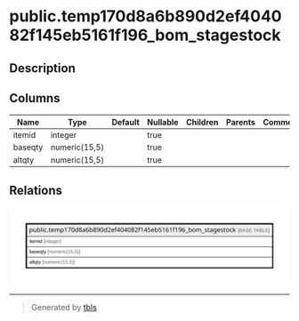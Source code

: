 # public.temp170d8a6b890d2ef404082f145eb5161f196_bom_stagestock

## Description

## Columns

| Name | Type | Default | Nullable | Children | Parents | Comment |
| ---- | ---- | ------- | -------- | -------- | ------- | ------- |
| itemid | integer |  | true |  |  |  |
| baseqty | numeric(15,5) |  | true |  |  |  |
| altqty | numeric(15,5) |  | true |  |  |  |

## Relations

![er](public.temp170d8a6b890d2ef404082f145eb5161f196_bom_stagestock.svg)

---

> Generated by [tbls](https://github.com/k1LoW/tbls)
